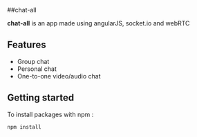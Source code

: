 ##chat-all

**chat-all** is an app made using angularJS, socket.io and webRTC

## Features
- Group chat
- Personal chat
- One-to-one video/audio chat

## Getting started

To install packages with npm :
```
npm install
```

